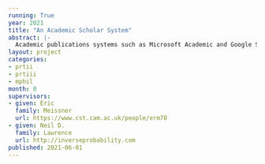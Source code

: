 ```yaml
---
running: True
year: 2021
title: "An Academic Scholar System"
abstract: |-
  Academic publications systems such as Microsoft Academic and Google Scholar track individual authors, their papers and who the've cited. Semantic scholar makes its data freely available. In this project you will absorb the semantic scholar data to provide a scalable cloud based scholar service.
layout: project
categories:
- prtii
- prtiii
- mphil
month: 0
supervisors:
- given: Eric
  family: Meissner
  url: https://www.cst.cam.ac.uk/people/erm70
- given: Neil D.
  family: Lawrence
  url: http://inverseprobability.com
published: 2021-06-01
---
```

